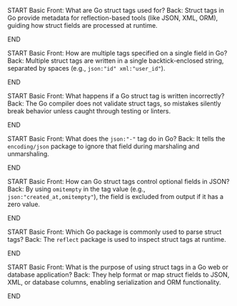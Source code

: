 START
Basic
Front: What are Go struct tags used for?
Back: Struct tags in Go provide metadata for reflection-based tools (like JSON, XML, ORM), guiding how struct fields are processed at runtime.
<!--ID: 1751110194790-->
END

START
Basic
Front: How are multiple tags specified on a single field in Go?
Back: Multiple struct tags are written in a single backtick-enclosed string, separated by spaces (e.g., `json:"id" xml:"user_id"`).
<!--ID: 1751110194793-->
END

START
Basic
Front: What happens if a Go struct tag is written incorrectly?
Back: The Go compiler does not validate struct tags, so mistakes silently break behavior unless caught through testing or linters.
<!--ID: 1751110194795-->
END

START
Basic
Front: What does the `json:"-"` tag do in Go?
Back: It tells the `encoding/json` package to ignore that field during marshaling and unmarshaling.
<!--ID: 1751110194797-->
END

START
Basic
Front: How can Go struct tags control optional fields in JSON?
Back: By using `omitempty` in the tag value (e.g., `json:"created_at,omitempty"`), the field is excluded from output if it has a zero value.
<!--ID: 1751110194799-->
END

START
Basic
Front: Which Go package is commonly used to parse struct tags?
Back: The `reflect` package is used to inspect struct tags at runtime.
<!--ID: 1751110194800-->
END

START
Basic
Front: What is the purpose of using struct tags in a Go web or database application?
Back: They help format or map struct fields to JSON, XML, or database columns, enabling serialization and ORM functionality.
<!--ID: 1751110154921-->
END